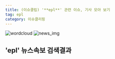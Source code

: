 ```yaml
---
title: (이슈클립) '**epl**' 관련 이슈, 기사 모아 보기
tag: epl
category: 이슈클리핑
---
```

![wordcloud](https://s3.ap-northeast-2.amazonaws.com/lyrics101-wordcloud/2018-09-15-1536948175.png)
![news_img](https://user-images.githubusercontent.com/42597476/44507050-1206f400-a6e4-11e8-8d98-7ffbfebb353f.png)
## **'**epl**'** 뉴스속보 검색결과

